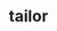 ---
title: "tailor"
subtitle: ""
# meta description
description: "This is meta description"
draft: false
---